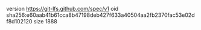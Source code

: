 version https://git-lfs.github.com/spec/v1
oid sha256:e60aab41b61cca8b47198deb427f633a40504aa2fb2370fac53e02df8d102120
size 1888
